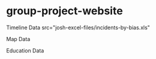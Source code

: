 # group-project-website

Timeline Data
src="josh-excel-files/incidents-by-bias.xls"

Map Data


Education Data
